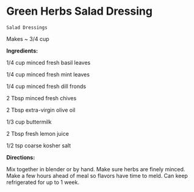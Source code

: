 # Green Herbs Salad Dressing

`Salad Dressings`

Makes ~ 3/4 cup

**Ingredients:**

1/4 cup minced fresh basil leaves

1/4 cup minced fresh mint leaves

1/4 cup minced fresh dill fronds

2 Tbsp minced fresh chives

2 Tbsp extra-virgin olive oil 

1/3 cup buttermilk 

2 Tbsp fresh lemon juice

1/2 tsp coarse kosher salt

**Directions:**

Mix together in blender or by hand. Make sure herbs are finely minced. Make a few hours ahead of meal so flavors have time to meld. Can keep refrigerated for up to 1 week. 
